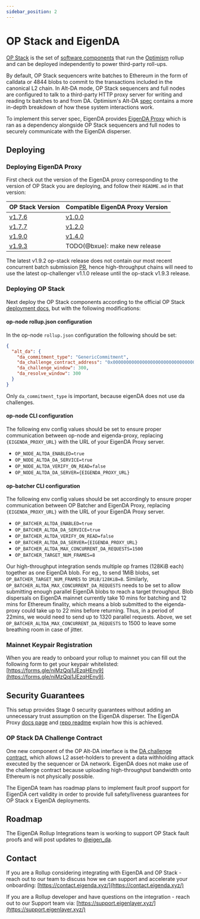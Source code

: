 ```yaml
---
sidebar_position: 2
---
```


# OP Stack and EigenDA

[OP Stack](https://stack.optimism.io/) is the set of [software
components](https://github.com/ethereum-optimism/optimism) that run the [Optimism](https://www.optimism.io/) rollup and can be
deployed independently to power third-party roll-ups.

By default, OP Stack sequencers write batches to Ethereum in the form of calldata or 4844 blobs to commit to the transactions included in the canonical L2 chain. In Alt-DA mode, OP Stack sequencers and full nodes are configured to talk to a third-party HTTP proxy server for writing and reading tx batches to and from DA. Optimism's Alt-DA [spec](https://specs.optimism.io/experimental/alt-da.html) contains a more in-depth breakdown of how these system interactions work.

To implement this server spec, EigenDA provides [EigenDA Proxy](../../dispersal/clients/eigenda-proxy.md) which is ran as a dependency alongside OP Stack sequencers and full nodes to securely communicate with the EigenDA disperser.

## Deploying

### Deploying EigenDA Proxy

First check out the version of the EigenDA proxy corresponding to the version of OP Stack you are deploying, and follow their `README.md` in that version:

| OP Stack Version | Compatible EigenDA Proxy Version |
|------------------|-----------------------|
| [v1.7.6](https://github.com/ethereum-optimism/optimism/releases/tag/v1.7.6)           | [v1.0.0](https://github.com/Layr-Labs/eigenda-proxy/releases/tag/v1.0.0)                |
| [v1.7.7](https://github.com/ethereum-optimism/optimism/releases/tag/v1.7.7)           | [v1.2.0](https://github.com/Layr-Labs/eigenda-proxy/releases/tag/v1.2.0)                |
| [v1.9.0](https://github.com/ethereum-optimism/optimism/releases/tag/v1.9.0)           | [v1.4.0](https://github.com/Layr-Labs/eigenda-proxy/releases/tag/v1.4.0)                |
| [v1.9.3](https://github.com/ethereum-optimism/optimism/releases/tag/v1.9.3)           | TODO(@bxue): make new release                |

The latest v1.9.2 op-stack release does not contain our most recent concurrent batch submission [PR](https://github.com/ethereum-optimism/optimism/pull/11698), hence high-throughput chains will need to use the latest op-challenger v1.1.0 release until the op-stack v1.9.3 release.

### Deploying OP Stack

Next deploy the OP Stack components according to the official OP Stack [deployment docs](https://docs.optimism.io/builders/chain-operators/tutorials/create-l2-rollup), but with the following modifications:

#### op-node rollup.json configuration

In the op-node `rollup.json` configuration the following should be set:

```json
{
  "alt_da": {
    "da_commitment_type": "GenericCommitment",
    "da_challenge_contract_address": "0x0000000000000000000000000000000000000000",
    "da_challenge_window": 300,
    "da_resolve_window": 300
  }
}
```
Only `da_commitment_type` is important, because eigenDA does not use da challenges.


#### op-node CLI configuration

The following env config values should be set to ensure proper communication between op-node and eigenda-proxy, replacing `{EIGENDA_PROXY_URL}` with the URL of your EigenDA Proxy server.

- `OP_NODE_ALTDA_ENABLED=true`
- `OP_NODE_ALTDA_DA_SERVICE=true`
- `OP_NODE_ALTDA_VERIFY_ON_READ=false`
- `OP_NODE_ALTDA_DA_SERVER={EIGENDA_PROXY_URL}`

#### op-batcher CLI configuration

The following env config values should be set accordingly to ensure proper communication between OP Batcher and EigenDA Proxy, replacing `{EIGENDA_PROXY_URL}` with the URL of your EigenDA Proxy server.

- `OP_BATCHER_ALTDA_ENABLED=true`
- `OP_BATCHER_ALTDA_DA_SERVICE=true`
- `OP_BATCHER_ALTDA_VERIFY_ON_READ=false`
- `OP_BATCHER_ALTDA_DA_SERVER={EIGENDA_PROXY_URL}`
- `OP_BATCHER_ALTDA_MAX_CONCURRENT_DA_REQUESTS=1500`
- `OP_BATCHER_TARGET_NUM_FRAMES=8`

Our high-throughput integration sends multiple op frames (128KiB each) together as one EigenDA blob. For eg., to send 1MiB blobs, set `OP_BATCHER_TARGET_NUM_FRAMES` to `1MiB/128KiB=8`. Similarly, `OP_BATCHER_ALTDA_MAX_CONCURRENT_DA_REQUESTS` needs to be set to allow submitting enough parallel EigenDA blobs to reach a target throughput. Blob dispersals on EigenDA mainnet currently take 10 mins for batching and 12 mins for Ethereum finality, which means a blob submitted to the eigenda-proxy could take up to 22 mins before returning. Thus, in a period of 22mins, we would need to send up to 1320 parallel requests. Above, we set `OP_BATCHER_ALTDA_MAX_CONCURRENT_DA_REQUESTS` to 1500 to leave some breathing room in case of jitter.

### Mainnet Keypair Registration

When you are ready to onboard your rollup to mainnet you can fill out the following form to get your keypair whitelisted: [https://forms.gle/niMzQqj1JEzqHEny9](https://forms.gle/niMzQqj1JEzqHEny9).

## Security Guarantees

This setup provides Stage 0 security guarantees without adding an unnecessary trust assumption on the EigenDA disperser. The EigenDA Proxy [docs page](../../dispersal/clients/eigenda-proxy.md) and [repo readme](https://github.com/Layr-Labs/eigenda-proxy/blob/main/README.md) explain how this is achieved.

### OP Stack DA Challenge Contract

One new component of the OP Alt-DA interface is the [DA challenge contract](https://specs.optimism.io/experimental/alt-da.html#data-availability-challenge-contract), which allows L2 asset-holders to prevent a data withholding attack executed by the sequencer or DA network. EigenDA does not make use of the challenge contract because uploading high-throughput bandwidth onto Ethereum is not physically possible.

The EigenDA team has roadmap plans to implement fault proof support for EigenDA cert validity in order to provide full safety/liveness guarantees for OP Stack x EigenDA deployments.

## Roadmap

The EigenDA Rollup Integrations team is working to support OP Stack fault proofs and will post updates to [@eigen_da](https://x.com/eigen_da?lang=en).

## Contact

If you are a Rollup considering integrating with EigenDA and OP Stack - reach
out to our team to discuss how we can support and accelerate your onboarding:
[https://contact.eigenda.xyz/](https://contact.eigenda.xyz/)

If you are a Rollup developer and have questions on the integration - reach out
to our Support team via:
[https://support.eigenlayer.xyz/](https://support.eigenlayer.xyz/)
